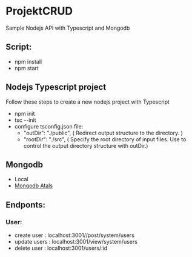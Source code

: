 # ProjektCRUD

Sample Nodejs API with Typescript and Mongodb

## Script:
- npm install
- npm start

## Nodejs Typescript project
Follow these steps to create a new nodejs project with Typescript

- npm init
- tsc --init
- configure tsconfig.json file:
  - "outDir": "./public", ( Redirect output structure to the directory. )
  - "rootDir": "./src", ( Specify the root directory of input files. Use to control the output directory structure with outDir.)
  
## Mongodb

- Local
- [Mongodb Atals](https://account.mongodb.com/account/login)

## Endponts:

### User:

- create user : localhost:3001//post/system/users
- update users : localhost:3001/view/system/users
- delete user : localhost:3001/users/:id

